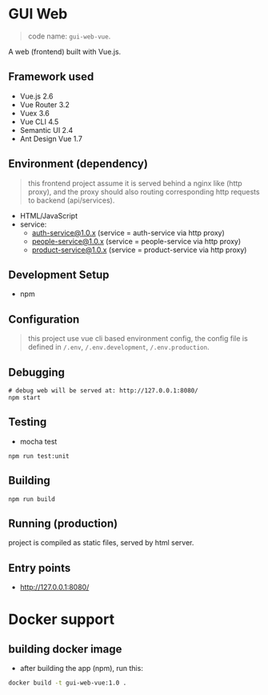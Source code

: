 # GUI Web

> code name: `gui-web-vue`.

A web (frontend) built with Vue.js.

## Framework used

- Vue.js 2.6
- Vue Router 3.2
- Vuex 3.6
- Vue CLI 4.5
- Semantic UI 2.4
- Ant Design Vue 1.7

## Environment (dependency)

> this frontend project assume it is served behind a nginx like (http proxy),
> and the proxy should also routing corresponding http requests to 
> backend (api/services).

- HTML/JavaScript
- service:
  - auth-service@1.0.x (service = auth-service via http proxy)
  - people-service@1.0.x (service = people-service via http proxy)
  - product-service@1.0.x (service = product-service via http proxy)

## Development Setup

- npm

## Configuration

> this project use vue cli based environment config,
> the config file is defined in `/.env`, `/.env.development`, `/.env.production`.

## Debugging

```
# debug web will be served at: http://127.0.0.1:8080/
npm start
```

## Testing

- mocha test
```
npm run test:unit
```

## Building

```
npm run build
```

## Running (production)

project is compiled as static files, served by html server.

## Entry points

- http://127.0.0.1:8080/

# Docker support

## building docker image

- after building the app (npm), run this:

```sh
docker build -t gui-web-vue:1.0 .
```
